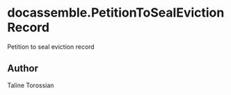 # docassemble.PetitionToSealEvictionRecord

Petition to seal eviction record

## Author

Taline Torossian

